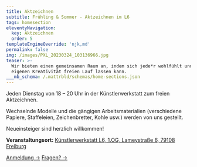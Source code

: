 ```yaml
---
title: Aktzeichnen
subtitle: Frühling & Sommer - Aktzeichnen im L6
tags: homesection
eleventyNavigation:
  key: Aktzeichnen
  order: 5
templateEngineOverride: 'njk,md'
permalink: false
img: /images/PXL_20230324_103136966.jpg
teaser: >-
  Wir bieten einen gemeinsamen Raum an, indem sich jede*r wohlfühlt und der
  eigenen Kreativität freien Lauf lassen kann.
___mb_schema: /.mattrbld/schemas/home-sections.json
---
```

Jeden Dienstag von 18 – 20 Uhr in der Künstlerwerkstatt zum freien Aktzeichnen.

Wechselnde Modelle und die gängigen Arbeitsmaterialien (verschiedene Papiere, Staffeleien, Zeichenbretter, Kohle usw.) werden von uns gestellt.

Neueinsteiger sind herzlich willkommen!

**Veranstaltungsort:** [Künstlerwerkstatt L6, 1.OG, Lameystraße 6, 79108 Freiburg](https://goo.gl/maps/HxojAoZhP64wkSHQ9)


<a href="https://forms.gle/jg35civqpvZ9NiL89" class="goto">Anmeldung &rarr;</a>
<a href="mailto:kunstfreiburg@gmail.com" class="goto">Fragen? &rarr;</a>
